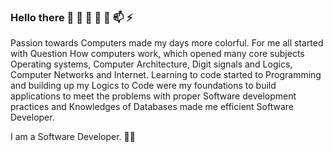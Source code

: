 ### Hello there 👋 🔭 🌱 💬 👯 📫 ⚡

Passion towards Computers made my days more colorful. For me all started with Question How computers work, which opened many core subjects Operating systems, Computer Architecture, Digit signals and Logics, Computer Networks and Internet. Learning to code started to Programming and building up my Logics to Code were my foundations to build applications to meet the problems with proper Software development practices and Knowledges of Databases made me efficient Software Developer. 

I am a Software Developer. 👨‍💻

<!--
**
I am a Software Developer. 
Here are some ideas to get you started:

- 🔭 I’m currently working on ...
- 🌱 I’m currently learning ...
- 👯 I’m looking to collaborate on ...
- 🤔 I’m looking for help with ...
- 💬 Ask me about ...
- 📫 How to reach me: ...
- 😄 Pronouns: ...
- ⚡ Fun fact: ...
-->

